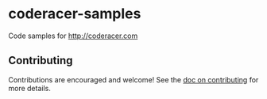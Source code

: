 coderacer-samples
=================

Code samples for http://coderacer.com

## Contributing

Contributions are encouraged and welcome!  See the [doc on contributing](https://github.com/nplexity/coderacer-samples/blob/master/contributing.md) for more details.
